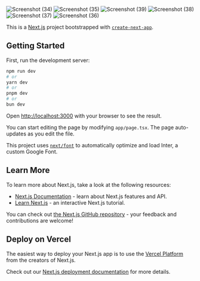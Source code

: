 


![Screenshot (34)](https://github.com/sigma-avi/Literacy-Pool/assets/134030689/517fe31d-698b-4ad7-89d7-c71e90b4f74e)
![Screenshot (35)](https://github.com/sigma-avi/Literacy-Pool/assets/134030689/decbb7e3-3ec6-483a-a769-7ef58d585054)
![Screenshot (39)](https://github.com/sigma-avi/Literacy-Pool/assets/134030689/20ceb73c-4c69-44a4-bd35-05232db4976b)
![Screenshot (38)](https://github.com/sigma-avi/Literacy-Pool/assets/134030689/7cffff09-c490-4132-bdbe-992677ef084b)
![Screenshot (37)](https://github.com/sigma-avi/Literacy-Pool/assets/134030689/2b194517-a694-46a3-b397-f5538c5a9e23)
![Screenshot (36)](https://github.com/sigma-avi/Literacy-Pool/assets/134030689/b5dd6ad5-45dd-4aa3-ba14-037eb750ac95)







This is a [Next.js](https://nextjs.org/) project bootstrapped with [`create-next-app`](https://github.com/vercel/next.js/tree/canary/packages/create-next-app).

## Getting Started

First, run the development server:

```bash
npm run dev
# or
yarn dev
# or
pnpm dev
# or
bun dev
```

Open [http://localhost:3000](http://localhost:3000) with your browser to see the result.

You can start editing the page by modifying `app/page.tsx`. The page auto-updates as you edit the file.

This project uses [`next/font`](https://nextjs.org/docs/basic-features/font-optimization) to automatically optimize and load Inter, a custom Google Font.

## Learn More

To learn more about Next.js, take a look at the following resources:

- [Next.js Documentation](https://nextjs.org/docs) - learn about Next.js features and API.
- [Learn Next.js](https://nextjs.org/learn) - an interactive Next.js tutorial.

You can check out [the Next.js GitHub repository](https://github.com/vercel/next.js/) - your feedback and contributions are welcome!

## Deploy on Vercel

The easiest way to deploy your Next.js app is to use the [Vercel Platform](https://vercel.com/new?utm_medium=default-template&filter=next.js&utm_source=create-next-app&utm_campaign=create-next-app-readme) from the creators of Next.js.

Check out our [Next.js deployment documentation](https://nextjs.org/docs/deployment) for more details.
